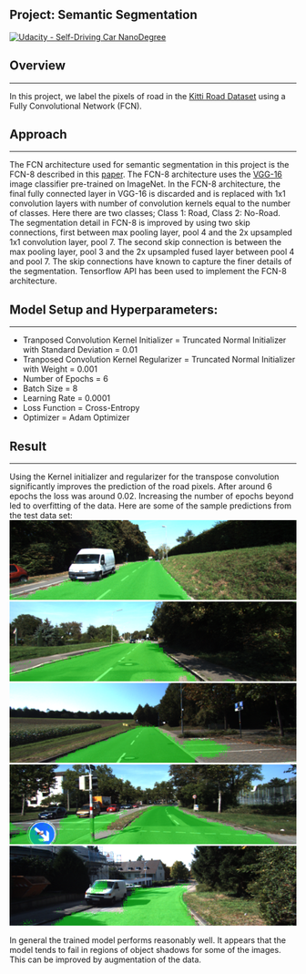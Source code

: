 ## Project: Semantic Segmentation
[![Udacity - Self-Driving Car NanoDegree](https://s3.amazonaws.com/udacity-sdc/github/shield-carnd.svg)](http://www.udacity.com/drive)

## Overview
---
In this project, we label the pixels of road in the [Kitti Road Dataset](http://www.cvlibs.net/datasets/kitti/eval_road.php) using a Fully Convolutional Network (FCN). 

## Approach
---
The FCN architecture used for semantic segmentation in this project is the FCN-8 described in this [paper](https://people.eecs.berkeley.edu/~jonlong/long_shelhamer_fcn.pdf). The FCN-8 architecture uses the [VGG-16](https://arxiv.org/pdf/1409.1556.pdf) image classifier pre-trained on ImageNet. In the FCN-8 architecture, the final fully connected layer in VGG-16 is discarded and is replaced with 1x1 convolution layers with number of convolution kernels equal to the number of classes. Here there are two classes; Class 1: Road, Class 2: No-Road. The segmentation detail in FCN-8 is improved by using two skip connections, first between max pooling layer, pool 4 and the 2x upsampled 1x1 convolution layer, pool 7. 
The second skip connection is between the max pooling layer, pool 3 and the 2x upsampled fused layer between pool 4 and pool 7. The skip connections have known to capture the finer details of the segmentation. 
Tensorflow API has been used to implement the FCN-8 architecture.     

[//]: # (Image References)

[image1]: ./write_up_images/um_000017.png "Image 1"
[image2]: ./write_up_images/um_000059.png "Image 2"
[image3]: ./write_up_images/um_000083.png "Image 3"
[image4]: ./write_up_images/umm_000007.png "Image 4"
[image5]: ./write_up_images/uu_000042.png "Image 5"

## Model Setup and Hyperparameters:
---
* Tranposed Convolution Kernel Initializer = Truncated Normal Initializer with Standard Deviation = 0.01
* Tranposed Convolution Kernel Regularizer = Truncated Normal Initializer with Weight = 0.001
* Number of Epochs = 6
* Batch Size = 8
* Learning Rate = 0.0001
* Loss Function = Cross-Entropy
* Optimizer = Adam Optimizer

## Result
---
Using the Kernel initializer and regularizer for the transpose convolution significantly improves the prediction of the road pixels. After around 6 epochs the loss was around 0.02. Increasing the number of epochs beyond led to overfitting of the data. 
Here are some of the sample predictions from the test data set:
![alt text][image1]
![alt text][image2]
![alt text][image3]
![alt text][image4]
![alt text][image5]

In general the trained model performs reasonably well. It appears that the model tends to fail in regions of object shadows for some of the images. This can be improved by augmentation of the data.
